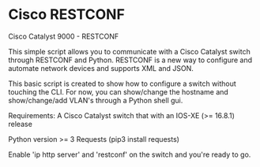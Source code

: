 # Cisco RESTCONF
Cisco Catalyst 9000 - RESTCONF

This simple script allows you to communicate with a Cisco Catalyst switch through RESTCONF and Python.
RESTCONF is a new way to configure and automate network devices and supports XML and JSON.

This basic script is created to show how to configure a switch without touching the CLI.
For now,  you can show/change the hostname and show/change/add VLAN's through a Python shell gui.

Requirements:
A Cisco Catalyst switch that with an IOS-XE (>= 16.8.1) release

Python version >= 3
Requests (pip3 install requests)

Enable 'ip http server' and 'restconf' on the switch and you're ready to go.
